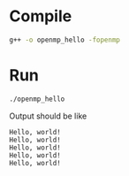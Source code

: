 # Compile

```bash
g++ -o openmp_hello -fopenmp
```

# Run

```bash
./openmp_hello
```

Output should be like

```
Hello, world!
Hello, world!
Hello, world!
Hello, world!
Hello, world!
```